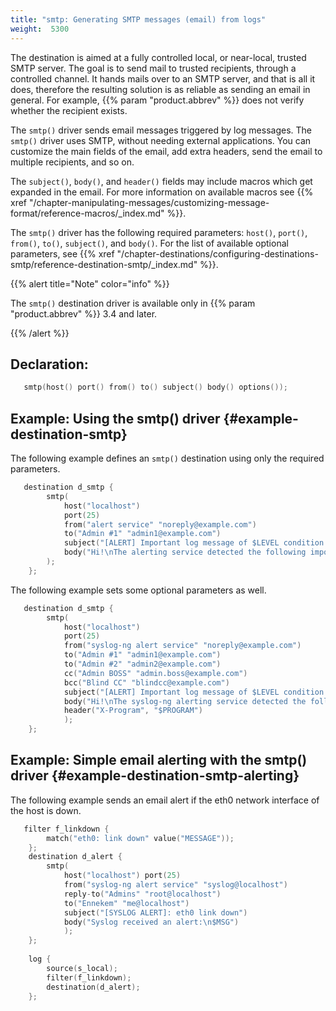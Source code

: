 ```yaml
---
title: "smtp: Generating SMTP messages (email) from logs"
weight:  5300
---
```

<!-- DISCLAIMER: This file is based on the syslog-ng Open Source Edition documentation https://github.com/balabit/syslog-ng-ose-guides/commit/2f4a52ee61d1ea9ad27cb4f3168b95408fddfdf2 and is used under the terms of The syslog-ng Open Source Edition Documentation License. The file has been modified by Axoflow. -->

The destination is aimed at a fully controlled local, or near-local, trusted SMTP server. The goal is to send mail to trusted recipients, through a controlled channel. It hands mails over to an SMTP server, and that is all it does, therefore the resulting solution is as reliable as sending an email in general. For example, {{% param "product.abbrev" %}} does not verify whether the recipient exists.

The `smtp()` driver sends email messages triggered by log messages. The `smtp()` driver uses SMTP, without needing external applications. You can customize the main fields of the email, add extra headers, send the email to multiple recipients, and so on.

The `subject()`, `body()`, and `header()` fields may include macros which get expanded in the email. For more information on available macros see {{% xref "/chapter-manipulating-messages/customizing-message-format/reference-macros/_index.md" %}}.

The `smtp()` driver has the following required parameters: `host()`, `port()`, `from()`, `to()`, `subject()`, and `body()`. For the list of available optional parameters, see {{% xref "/chapter-destinations/configuring-destinations-smtp/reference-destination-smtp/_index.md" %}}.

{{% alert title="Note" color="info" %}}

The `smtp()` destination driver is available only in {{% param "product.abbrev" %}} 3.4 and later.

{{% /alert %}}

## Declaration:

```c
   smtp(host() port() from() to() subject() body() options());
```


## Example: Using the smtp() driver {#example-destination-smtp}

The following example defines an `smtp()` destination using only the required parameters.

```c
   destination d_smtp {
        smtp(
            host("localhost")
            port(25)
            from("alert service" "noreply@example.com")
            to("Admin #1" "admin1@example.com")
            subject("[ALERT] Important log message of $LEVEL condition received from $HOST/$PROGRAM!")
            body("Hi!\nThe alerting service detected the following important log message:\n $MSG\n-- \n")
        );
    };
```

The following example sets some optional parameters as well.

```c
   destination d_smtp {
        smtp(
            host("localhost")
            port(25)
            from("syslog-ng alert service" "noreply@example.com")
            to("Admin #1" "admin1@example.com")
            to("Admin #2" "admin2@example.com")
            cc("Admin BOSS" "admin.boss@example.com")
            bcc("Blind CC" "blindcc@example.com")
            subject("[ALERT] Important log message of $LEVEL condition received from $HOST/$PROGRAM!")
            body("Hi!\nThe syslog-ng alerting service detected the following important log message:\n $MSG\n-- \nsyslog-ng\n")
            header("X-Program", "$PROGRAM")
            );
    };
```



<span id="example-destination-smtp-alerting"></span>

## Example: Simple email alerting with the smtp() driver {#example-destination-smtp-alerting}

The following example sends an email alert if the eth0 network interface of the host is down.

```c
   filter f_linkdown {
        match("eth0: link down" value("MESSAGE"));
    };
    destination d_alert {
        smtp(
            host("localhost") port(25)
            from("syslog-ng alert service" "syslog@localhost")
            reply-to("Admins" "root@localhost")
            to("Ennekem" "me@localhost")
            subject("[SYSLOG ALERT]: eth0 link down")
            body("Syslog received an alert:\n$MSG")
            );
    };
    
    log {
        source(s_local);
        filter(f_linkdown);
        destination(d_alert);
    };
```

